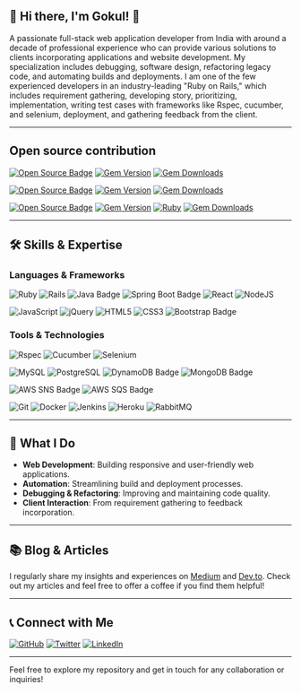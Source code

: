## 👋 Hi there, I'm Gokul! 🌟

A passionate full-stack web application developer from India with around a decade of professional experience who can provide various solutions to clients incorporating applications and website development. My specialization includes debugging, software design, refactoring legacy code, and automating builds and deployments. I am one of the few experienced developers in an industry-leading "Ruby on Rails," which includes requirement gathering, developing story, prioritizing, implementation, writing test cases with frameworks like Rspec, cucumber, and selenium, deployment, and gathering feedback from the client.

---

## Open source contribution

[![Open Source Badge](https://img.shields.io/badge/Simple_HTTP_Service-CC342D?style=for-the-badge)](https://rubygems.org/gems/simple_http_service)  [![Gem Version](https://badge.fury.io/rb/simple_http_service.svg?icon=si%3Arubygems)](https://badge.fury.io/rb/simple_http_service)  [![Gem Downloads](https://img.shields.io/gem/dt/simple_http_service.svg)](https://rubygems.org/gems/simple_http_service)

[![Open Source Badge](https://img.shields.io/badge/Remote_Translation_Loader-F7DF1E?style=for-the-badge)](https://rubygems.org/gems/remote_translation_loader) 
[![Gem Version](https://badge.fury.io/rb/remote_translation_loader.svg?icon=si%3Arubygems)](https://badge.fury.io/rb/remote_translation_loader)  [![Gem Downloads](https://img.shields.io/gem/dt/remote_translation_loader.svg)](https://rubygems.org/gems/remote_translation_loader)

[![Open Source Badge](https://img.shields.io/badge/Solid_Callback-43B02A?style=for-the-badge)](https://rubygems.org/gems/solid_callback) 
[![Gem Version](https://badge.fury.io/rb/solid_callback.svg?icon=si%3Arubygems)](https://badge.fury.io/rb/solid_callback)  [![Ruby](https://github.com/gklsan/solid_callback/actions/workflows/ruby.yml/badge.svg)](https://github.com/gklsan/solid_callback/actions/workflows/ruby.yml)  [![Gem Downloads](https://img.shields.io/gem/dt/solid_callback.svg)](https://rubygems.org/gems/solid_callback)

---

## 🛠️ Skills & Expertise

### Languages & Frameworks
![Ruby](https://img.shields.io/badge/Ruby-CC342D?style=for-the-badge&logo=ruby&logoColor=white)  ![Rails](https://img.shields.io/badge/Ruby_on_Rails-CC0000?style=for-the-badge&logo=rubyonrails&logoColor=white)
![Java Badge](https://img.shields.io/badge/Java-007396?style=for-the-badge&logo=java&logoColor=white)
![Spring Boot Badge](https://img.shields.io/badge/Spring_Boot-6DB33F?style=for-the-badge&logo=spring&logoColor=white)
![React](https://img.shields.io/badge/React-61DAFB?style=for-the-badge&logo=react&logoColor=black)
![NodeJS](https://img.shields.io/badge/Node.js-339933?style=for-the-badge&logo=nodedotjs&logoColor=white)

![JavaScript](https://img.shields.io/badge/JavaScript-F7DF1E?style=for-the-badge&logo=javascript&logoColor=black)
![jQuery](https://img.shields.io/badge/jQuery-0769AD?style=for-the-badge&logo=jquery&logoColor=white)
![HTML5](https://img.shields.io/badge/HTML5-E34F26?style=for-the-badge&logo=html5&logoColor=white)
![CSS3](https://img.shields.io/badge/CSS3-1572B6?style=for-the-badge&logo=css3&logoColor=white)
![Bootstrap Badge](https://img.shields.io/badge/Bootstrap-563D7C?style=for-the-badge&logo=bootstrap&logoColor=white)

### Tools & Technologies
![Rspec](https://img.shields.io/badge/Rspec-7B5FA2?style=for-the-badge&logo=rspec&logoColor=white)
 ![Cucumber](https://img.shields.io/badge/Cucumber-23D96C?style=for-the-badge&logo=cucumber&logoColor=white)
 ![Selenium](https://img.shields.io/badge/Selenium-43B02A?style=for-the-badge&logo=selenium&logoColor=white)
 
 ![MySQL](https://img.shields.io/badge/MySQL-4479A1?style=for-the-badge&logo=mysql&logoColor=white)
 ![PostgreSQL](https://img.shields.io/badge/PostgreSQL-336791?style=for-the-badge&logo=postgresql&logoColor=white)
 ![DynamoDB Badge](https://img.shields.io/badge/DynamoDB-4053D6?style=for-the-badge&logo=amazonaws&logoColor=white)
 ![MongoDB Badge](https://img.shields.io/badge/MongoDB-47A248?style=for-the-badge&logo=mongodb&logoColor=white)
 
 ![AWS SNS Badge](https://img.shields.io/badge/AWS_SNS-FF9900?style=for-the-badge&logo=amazonaws&logoColor=white)
 ![AWS SQS Badge](https://img.shields.io/badge/AWS_SQS-FF9900?style=for-the-badge&logo=amazonaws&logoColor=white)

 ![Git](https://img.shields.io/badge/Git-F05032?style=for-the-badge&logo=git&logoColor=white)
 ![Docker](https://img.shields.io/badge/Docker-2496ED?style=for-the-badge&logo=docker&logoColor=white)
 ![Jenkins](https://img.shields.io/badge/Jenkins-D24939?style=for-the-badge&logo=jenkins&logoColor=white)
 ![Heroku](https://img.shields.io/badge/Heroku-430098?style=for-the-badge&logo=heroku&logoColor=white)
 ![RabbitMQ](https://img.shields.io/badge/RabbitMQ-FF6600?style=for-the-badge&logo=rabbitmq&logoColor=white)

---

## 🚀 What I Do

- **Web Development**: Building responsive and user-friendly web applications.
- **Automation**: Streamlining build and deployment processes.
- **Debugging & Refactoring**: Improving and maintaining code quality.
- **Client Interaction**: From requirement gathering to feedback incorporation.

---

## 📚 Blog & Articles

I regularly share my insights and experiences on [Medium](https://gklsan.medium.com/) and [Dev.to](https://dev.to/gklsan). Check out my articles and feel free to offer a coffee if you find them helpful!

---

## 📞 Connect with Me

[![GitHub](https://img.shields.io/badge/GitHub-100000?style=for-the-badge&logo=github&logoColor=white)](https://github.com/gklsan)
[![Twitter](https://img.shields.io/badge/Twitter-1DA1F2?style=for-the-badge&logo=twitter&logoColor=white)](https://twitter.com/gklsan)
[![LinkedIn](https://img.shields.io/badge/LinkedIn-0077B5?style=for-the-badge&logo=linkedin&logoColor=white)](https://linkedin.com/in/gklsan)

---

Feel free to explore my repository and get in touch for any collaboration or inquiries!
